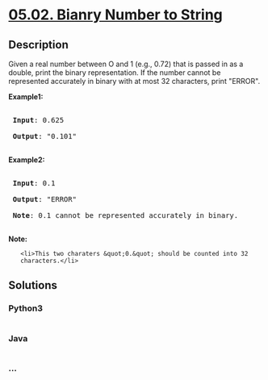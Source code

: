 # [05.02. Bianry Number to String](https://leetcode-cn.com/problems/bianry-number-to-string-lcci)

## Description
<p>Given a real number between O and 1 (e.g., 0.72) that is passed in as a double, print the binary representation. If the number cannot be represented accurately in binary with at most 32 characters, print &quot;ERROR&quot;.</p>

<p><strong>Example1:</strong></p>

<pre>
<strong> Input</strong>: 0.625
<strong> Output</strong>: &quot;0.101&quot;
</pre>

<p><strong>Example2:</strong></p>

<pre>
<strong> Input</strong>: 0.1
<strong> Output</strong>: &quot;ERROR&quot;
<strong> Note</strong>: 0.1 cannot be represented accurately in binary.
</pre>

<p><strong>Note: </strong></p>

<ol>
	<li>This two charaters &quot;0.&quot; should be counted into 32 characters.</li>
</ol>



## Solutions


### Python3

```python

```

### Java

```java

```

### ...
```

```
